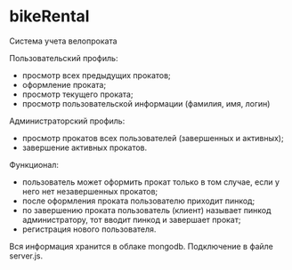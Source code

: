 # bikeRental

Система учета велопроката

Пользовательский профиль: 
 - просмотр всех предыдущих прокатов;
 - оформление проката;
 - просмотр текущего проката;
 - просмотр пользовательской информации (фамилия, имя, логин)
 
Администраторский профиль:
  - просмотр прокатов всех пользователей (завершенных и активных);
  - завершение активных прокатов.
  
Функционал:
  - пользователь может оформить прокат только в том случае, если у него нет незавершенных прокатов;
  - после оформления проката пользователю приходит пинкод; 
  - по завершению проката пользователь (клиент) называет пинкод администратору, тот вводит пинкод и завершает прокат;
  - регистрация нового пользователя. 
  
Вся информация хранится в облаке mongodb. Подключение в файле server.js. 

